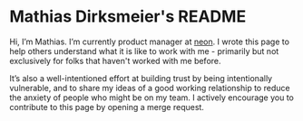# Mathias Dirksmeier's README

Hi, I’m Mathias. I’m currently product manager at [neon](https://www.neon-free.ch/). I wrote this page to help others understand what it is like to work with me - primarily but not exclusively for folks that haven't worked with me before.

It’s also a well-intentioned effort at building trust by being intentionally vulnerable, and to share my ideas of a good working relationship to reduce the anxiety of people who might be on my team. I actively encourage you to contribute to this page by opening a merge request. 

<!--
Thank you to the people who have contributed improvements or ideas to this document:
* Jeremy
* x
-->

<!--
## Some things about me
I grew up in small-town Germany, a son to the world's capital city for plums - hence my genetic disposition for plum cake. After having lived in various places around the world (Beijing, Kuala Lumpur, Yaoundé, Sunnyvale, ...) I ended up in Zurich, Switzerland. I'm an industrial engineer by training, interned a lot in the automotive industry, then worked in Renewable Energies research before ultimately finding my profession in product management. Definitely no common thread here.

### Some things I like
* (Outdoor) sports. I grew up playing soccer but eventually gave it up to have more time for Snowboarding, Climbing, Mountainbiking, Bouldering, Skating, ... yet, I also love to play Badminton, Beachvolleyball, Squash, Spikeball. I guess I simply love to move!
* With same passion but hardly any talent I like to play on my ramshackle piano or an old guiltar I got from my mom.
* I also follow some sports quite enthusiastically, and I have a weird obsession with Lewis Hamilton and Lebron James.
* Being alone. 
* I spent the covid time converting a transporter to a proper, winter-ready camping van. So I really enjoy working with my hands and spend time away from any computer screen.

### Some things I dislike
* Being told what to do.
* Certain types of people (snotty, self-absorbed, superficial, dishonest, deceitful, spineless, cowardly)
* Brussel sprout.
* Going with the obvious, easy, boring solution when there is so much potential for getting creative.

### Values that are important to me
* Boldness: This has many facetes. I like people to be direct with me, just as much as I like to be direct with people. I love to storm ahead and try things out. I am mostly very self-confident and very much willing to err. I value strong opinions and I don't believe in hierarchies.
* Humility: I strive to understand my weaknesses and get to the core of who I really am. I know that I fail a lot. This knowledge eradicates any reason to create illusional portrayals of myself for others and myself. I also know that I fail a lot at that.
* Kindness: I find a lot of joy in being kind, empathetic and caring to those around me. That is why I understand myself as a servant leader and want to make everyone else around me better. I feel enormously privilileged in this life and its my duty to give back.
* Foolishness: I am not taking myself too serious and I can laugh a great deal about myself. I used to hurt myself to cheer up my little sister.

## At work

### My working style

### Things I must improve

### My role

### How you can help me

### What I assume about you

### 360 Feedback
In the spirit of transparency, I'll share a summary of 360 feedback from June 2020 in a previous role:
* My reports typically describe me as caring, focused on their professional development, and dedicated to making their roles easier. I've been described as willing to do whatever it takes to help the people around me whether it's writing documentation myself, taking notes in a meeting so someone else can focus, or brainstorming new ideas.
* I'm described as passionate about transparency, frequently asking people to move things to a public forum so other people can contribute.
* Someone described me as very action-oriented, never letting a discussion go without a clearly defined next step. "You put a lot of effort into living this value... I always walk away feeling satisfied with the answer or outcome."
* I'm described as "very empathetic" and someone who works hard to create a safe space for every employee to be their whole selves.
* Areas for improvement for me offered by others are working fewer hours ("... you tend to work long hours and are spread thin...") and more effective/tighter management of team results and direction.

#### Things I'm working on
* Efficiency: I'm still learning how to best use my time on high-leverage tasks. When I hear about a problem, I want to directly contribute to the solution - which isn't always the best use of my time. My TODO list tends to grow exponentially if I don't say "no" to things.
* Setting a good example: I tell my team to take lots of time off and protect their work-life balance; I monitor the amount of time the team takes, and bug people when they're not taking a minimum number of days off. However, I do a poor job of setting a good example by not working predictable hours and not watching over my own time off. I know that people look far closer at my actions instead of my words, so I'm working hard to improve here.
* Investing for the future: this is more tactical and specific to my role, but I'm trying to learn more about setting organizational level focus. As my lens zooms out of the feature level and tries to focus on the team as the product, I'm trying to continually learn what the best way is to set focus, get everyone excited about the direction, and make sure we're spending the right amount on the team to achieve our ambitious goals.

## My role
If you’re on my team, I’m here to support you, provide focus and clarity on our most important problems, and to advocate for you and the things you ship. I serve you, and we should optimize the things we do together for the organization.
First and foremost, I’m here to help you shine by enabling your success in your current role. I hope to do this in a few ways:
* Provide you with context. I do a lot of communicating with people you might not be otherwise exposed to, and I hope to shield you from things that aren’t as important and provide you with clarity on the things that are.
* Pair with you on problems. You’ll know your area of the product better than I do, but I’ll be close enough to have some informed thoughts of my own.
* Help you directly whenever you need it. I love hearing “I could really use help with...”. The best approach we can take together is preventing stress and anxiety from happening at all at work, but if I will always pick up a hose and firefight with you if needed and you provide that space for me.
I also want to be an avid supporter of your career path. Your career belongs to you, and I want to cheerlead and support you on your path - whether it’s continuing deeper into product management, people management, or not:
* Evangelize your success and watch you shine. I’ll do my best to celebrate your wins.
* Expose you to opportunities that allow you to grow and learn and encourage you to seize them. I don’t want you to be bored!

## How you can help me
* Do thoughtful, good work. Tell me if there's something preventing you from this, and we'll work together on fixing it.
* Default to action. Instead of waiting, move problems forward.
* Communicate. If there's a problem or you're blocked on something, please bring it up. I'll generally interpret silence as "everything's fine".
  * Don’t save urgent matters for a 1x1. Please bring them to my attention on Slack or by scheduling a separate call.
* Transparency is very important to me. Please default to using public channels.
* I like explicit asks. I’m better at helping when I have a good idea of what you need. “Take a look” is less helpful than “I’m looking for feedback on X and Y, by end of week”.
* Bring your whole self to work.

### What I assume about you
* Positive intent.
* You’re the DRI. You’re better at your job than I am! You know best, and you’ll tell me if there’s something preventing you from doing your best work possible.
* If I disagree with you, I may try to steer you down a different path. But me disagreeing with you doesn’t mean that you’re doing something wrong as long as you’re collaborating effectively with me and our teammates.
* You’ll ask for my input and help if it’s needed.
* Work is absolutely not the most important thing in your life. I assume that there are cherished relationships and personal interests that are more important to your happiness, and it’s hard to be happy with your job when work detracts from those things.

## My working style
* At times, I struggle to find a balance between my personal life and my work life. This is an area of growth for me, and I’m grateful to others when they chastise me for working too much.
* No weekend work. If you find yourself feeling pressure to work on the weekend, please bring it up with me immediately so we can solve for the root cause of that pressure together.
* Unless specifically mentioned, I don’t expect immediate responses from anyone. I respect others’ time and want you to have the space for a thoughtful response.
* I don’t keep Slack on my phone in an effort to stay disconnected from work during down time. Please consider doing the same.

### Communicating with me
* If we have a recurring 1x1, that time belongs to you. These interactions are very important to me and are dedicated to whatever topic you’re interested in discussing with me. They’re not status meetings unless you’d like them to be.
* I tend to make suggestions and asks, never commands. This can make my input unclear. If I’m not communicating expectations effectively, please say so and I’ll do my best to adjust my style. If I have a strong opinion about something, I will say so.
* I try to express gratitude frequently. This is genuine.
* I try to be a structured communicator and thinker, but sometimes start to speak in an unstructured way when I get excited about something. Please interject if you’re not getting what you want out of me.
* Sometimes, my calendar will be packed with meetings. Please DM me on Slack if you can’t find time, I will always make time for you.
-->
